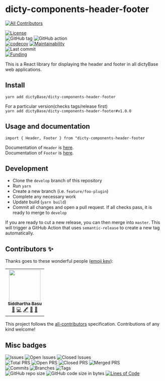 # dicty-components-header-footer

<!-- ALL-CONTRIBUTORS-BADGE:START - Do not remove or modify this section -->

[![All Contributors](https://img.shields.io/badge/all_contributors-1-orange.svg?style=flat-square)](#contributors-)

<!-- ALL-CONTRIBUTORS-BADGE:END -->

[![License](https://img.shields.io/badge/License-BSD%202--Clause-blue.svg)](LICENSE)  
![GitHub tag](https://img.shields.io/github/v/tag/dictyBase/dicty-components-header-footer)
![GitHub action](https://github.com/dictyBase/dicty-components-header-footer/workflows/Node%20CI%20Develop/badge.svg)  
[![codecov](https://codecov.io/gh/dictyBase/dicty-components-header-footer/branch/develop/graph/badge.svg)](https://codecov.io/gh/dictyBase/dicty-components-header-footer)
[![Maintainability](https://badgen.net/codeclimate/maintainability/dictyBase/dicty-components-header-footer)](https://codeclimate.com/github/dictyBase/dicty-components-header-footer)  
![Last commit](https://badgen.net/github/last-commit/dictyBase/dicty-components-header-footer/develop)  
[![Funding](https://badgen.net/badge/Funding/Rex%20L%20Chisholm,dictyBase,DCR/yellow?list=|)](https://reporter.nih.gov/project-details/10024726)

This is a React library for displaying the header and footer in all dictyBase web applications.

## Install

`yarn add dictyBase/dicty-components-header-footer`

For a particular version(checks tags/release first)  
 `yarn add dictyBase/dicty-components-header-footer#v1.0.0`

## Usage and documentation

`import { Header, Footer } from "dicty-components-header-footer`

Documentation of `Header` is [here](https://dictybase.github.io/dicty-components-header-footer/#!/Header).  
Documentation of `Footer` is [here](https://dictybase.github.io/dicty-components-header-footer/#!/Footer).

## Development

- Clone the `develop` branch of this repository
- Run `yarn`
- Create a new branch (i.e. `feature/foo-plugin`)
- Complete any necessary work
- Update build (`yarn build`)
- Commit all changes and open a pull request. If all checks pass, it is ready
  to merge to `develop`

If you are ready to cut a new release, you can then merge into `master`. This
will trigger a GitHub Action that uses `semantic-release` to create a new tag
automatically.

## Contributors ✨

Thanks goes to these wonderful people ([emoji key](https://allcontributors.org/docs/en/emoji-key)):

<!-- ALL-CONTRIBUTORS-LIST:START - Do not remove or modify this section -->
<!-- prettier-ignore-start -->
<!-- markdownlint-disable -->
<table>
  <tr>
    <td align="center"><a href="http://cybersiddhu.github.com/"><img src="https://avatars3.githubusercontent.com/u/48740?v=4" width="100px;" alt=""/><br /><sub><b>Siddhartha Basu</b></sub></a><br /><a href="https://github.com/dictyBase/dicty-components-header-footer/issues?q=author%3Acybersiddhu" title="Bug reports">🐛</a> <a href="https://github.com/dictyBase/dicty-components-header-footer/commits?author=cybersiddhu" title="Code">💻</a> <a href="#content-cybersiddhu" title="Content">🖋</a> <a href="https://github.com/dictyBase/dicty-components-header-footer/commits?author=cybersiddhu" title="Documentation">📖</a> <a href="#maintenance-cybersiddhu" title="Maintenance">🚧</a></td>
  </tr>
</table>

<!-- markdownlint-enable -->
<!-- prettier-ignore-end -->

<!-- ALL-CONTRIBUTORS-LIST:END -->

This project follows the [all-contributors](https://github.com/all-contributors/all-contributors) specification. Contributions of any kind welcome!

## Misc badges

![Issues](https://badgen.net/github/issues/dictyBase/dicty-components-header-footer)
![Open Issues](https://badgen.net/github/open-issues/dictyBase/dicty-components-header-footer)
![Closed Issues](https://badgen.net/github/closed-issues/dictyBase/dicty-components-header-footer)  
![Total PRS](https://badgen.net/github/prs/dictyBase/dicty-components-header-footer)
![Open PRS](https://badgen.net/github/open-prs/dictyBase/dicty-components-header-footer)
![Closed PRS](https://badgen.net/github/closed-prs/dictyBase/dicty-components-header-footer)
![Merged PRS](https://badgen.net/github/merged-prs/dictyBase/dicty-components-header-footer)  
![Commits](https://badgen.net/github/commits/dictyBase/dicty-components-header-footer/develop)
![Branches](https://badgen.net/github/branches/dictyBase/dicty-components-header-footer)
![Tags](https://badgen.net/github/tags/dictyBase/dicty-components-header-footer)  
![GitHub repo size](https://img.shields.io/github/repo-size/dictyBase/dicty-components-header-footer?style=plastic)
![GitHub code size in bytes](https://img.shields.io/github/languages/code-size/dictyBase/dicty-components-header-footer?style=plastic)
[![Lines of Code](https://badgen.net/codeclimate/loc/dictyBase/dicty-components-header-footer)](https://codeclimate.com/github/dictyBase/dicty-components-header-footer/code)

